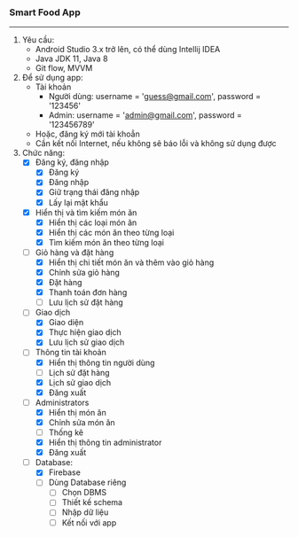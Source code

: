 ### Smart Food App
***
1. Yêu cầu:
    * Android Studio 3.x trở lên, có thể dùng Intellij IDEA
    * Java JDK 11, Java 8
    * Git flow, MVVM
2. Để sử dụng app:
    * Tài khoản
        * Người dùng: username = 'guess@gmail.com', password = '123456'
        * Admin: username = 'admin@gmail.com', password = '123456789'
    * Hoặc, đăng ký mới tài khoẳn
    * Cần kết nối Internet, nếu không sẽ báo lỗi và không sử dụng được
3.  Chức năng:
    * [x] Đăng ký, đăng nhập
        * [x] Đăng ký
        * [x] Đăng nhập
        * [x] Giữ trạng thái đăng nhập
        * [x] Lấy lại mật khẩu
    * [x] Hiển thị và tìm kiếm món ăn
        * [x] Hiển thị các loại món ăn
        * [x] Hiển thị các món ăn theo từng loại
        * [x] Tìm kiếm món ăn theo từng loại
    * [ ] Giỏ hàng và đặt hàng
        * [x] Hiển thị chi tiết món ăn và thêm vào giỏ hàng
        * [x] Chỉnh sửa giỏ hàng
        * [x] Đặt hàng
        * [x] Thanh toán đơn hàng
        * [ ] Lưu lịch sử đặt hàng
    * [ ] Giao dịch
        * [x] Giao diện
        * [x] Thực hiện giao dịch
        * [x] Lưu lịch sử giao dịch
    * [ ] Thông tin tài khoản
        * [x] Hiển thị thông tin người dùng
        * [ ] Lịch sử đặt hàng
        * [x] Lịch sử giao dịch
        * [x] Đăng xuất
    * [ ] Administrators
        * [x] Hiển thị món ăn
        * [x] Chỉnh sửa món ăn
        * [ ] Thống kê
        * [x] Hiển thị thông tin administrator
        * [x] Đăng xuất
    * [ ] Database:
        * [x] Firebase
        * [ ] Dùng Database riêng
            * [ ] Chọn DBMS
            * [ ] Thiết kế schema
            * [ ] Nhập dữ liệu
            * [ ] Kết nối với app